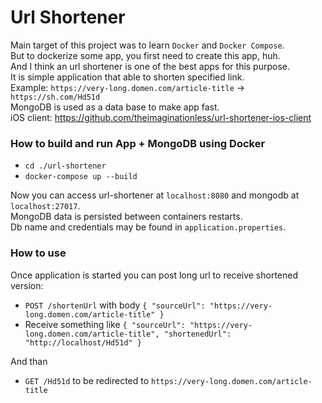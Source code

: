# Url Shortener
Main target of this project was to learn `Docker` and `Docker Compose`.\
But to dockerize some app, you first need to create this app, huh.\
And I think an url shortener is one of the best apps for this purpose.\
It is simple application that able to shorten specified link.\
Example: `https://very-long.domen.com/article-title` -> `https://sh.com/Hd51d`\
MongoDB is used as a data base to make app fast.\
iOS client: https://github.com/theimaginationless/url-shortener-ios-client

### How to build and run App + MongoDB using Docker
* `cd ./url-shortener`
* `docker-compose up --build`

Now you can access url-shortener at `localhost:8080` and mongodb at `localhost:27017`.\
MongoDB data is persisted between containers restarts.\
Db name and credentials may be found in `application.properties`.

### How to use
Once application is started you can post long url to receive shortened version:
* `POST /shortenUrl` with body 
`{ "sourceUrl": "https://very-long.domen.com/article-title" }`
* Receive something like 
`{ "sourceUrl": "https://very-long.domen.com/article-title",
 "shortenedUrl": "http://localhost/Hd51d" }`
 
And than
 * `GET /Hd51d` to be redirected to `https://very-long.domen.com/article-title`
